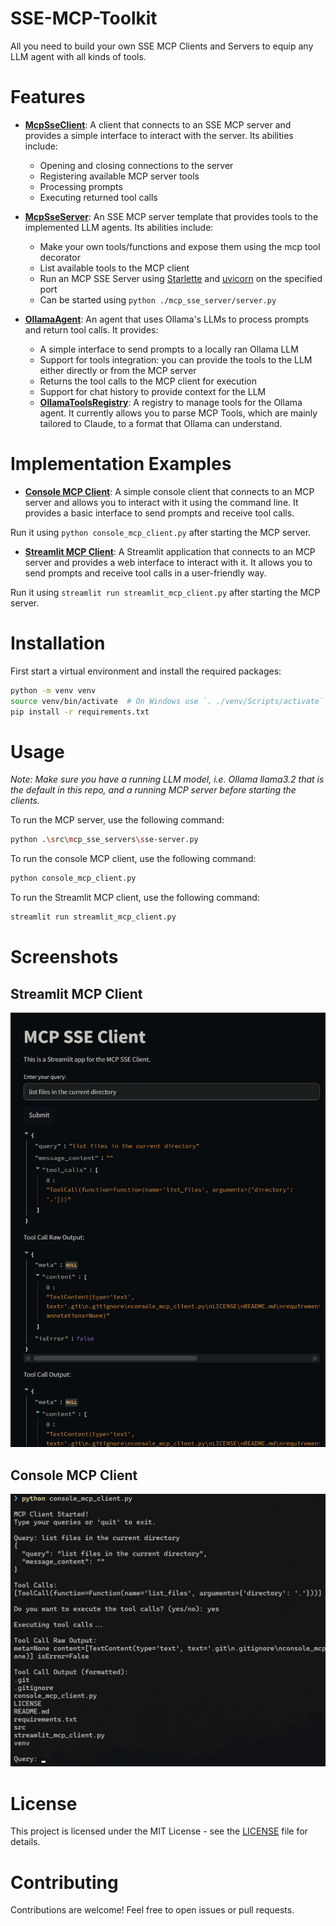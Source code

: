 # SSE-MCP-Toolkit

All you need to build your own SSE MCP Clients and Servers to equip any LLM agent with all kinds of tools.

# Features

- [**McpSseClient**](./src/mcp_sse_client/client.py): A client that connects to an SSE MCP server and provides a simple interface to interact with the server. Its abilities include:

  - Opening and closing connections to the server
  - Registering available MCP server tools
  - Processing prompts
  - Executing returned tool calls

- [**McpSseServer**](./src/mcp_sse_server/server.py): An SSE MCP server template that provides tools to the implemented LLM agents. Its abilities include:

  - Make your own tools/functions and expose them using the mcp tool decorator
  - List available tools to the MCP client
  - Run an MCP SSE Server using [Starlette]() and [uvicorn]() on the specified port
  - Can be started using `python ./mcp_sse_server/server.py`

- [**OllamaAgent**](./src/ollama_agent/agent.py): An agent that uses Ollama's LLMs to process prompts and return tool calls. It provides:
  - A simple interface to send prompts to a locally ran Ollama LLM
  - Support for tools integration: you can provide the tools to the LLM either directly or from the MCP server
  - Returns the tool calls to the MCP client for execution
  - Support for chat history to provide context for the LLM
  - [**OllamaToolsRegistry**](./src/ollama_agent/tools_registry.py): A registry to manage tools for the Ollama agent. It currently allows you to parse MCP Tools, which are mainly tailored to Claude, to a format that Ollama can understand.

# Implementation Examples

- [**Console MCP Client**](./console_mcp_client.py): A simple console client that connects to an MCP server and allows you to interact with it using the command line. It provides a basic interface to send prompts and receive tool calls.

Run it using `python console_mcp_client.py` after starting the MCP server.

- [**Streamlit MCP Client**](./streamlit_mcp_client.py): A Streamlit application that connects to an MCP server and provides a web interface to interact with it. It allows you to send prompts and receive tool calls in a user-friendly way.

Run it using `streamlit run streamlit_mcp_client.py` after starting the MCP server.

# Installation

First start a virtual environment and install the required packages:

```bash
python -m venv venv
source venv/bin/activate  # On Windows use `. ./venv/Scripts/activate`
pip install -r requirements.txt
```

# Usage

_Note: Make sure you have a running LLM model, i.e. Ollama llama3.2 that is the default in this repo, and a running MCP server before starting the clients._

To run the MCP server, use the following command:

```bash
python .\src\mcp_sse_servers\sse-server.py
```

To run the console MCP client, use the following command:

```bash
python console_mcp_client.py
```

To run the Streamlit MCP client, use the following command:

```bash
streamlit run streamlit_mcp_client.py
```

# Screenshots

## **Streamlit MCP Client**

![Streamlit MCP Client](./screenshots/streamlit_mcp_client.jpg)

## **Console MCP Client**

![Console MCP Client](./screenshots/console_mcp_client.jpg)

# License

This project is licensed under the MIT License - see the [LICENSE](./LICENSE) file for details.

# Contributing

Contributions are welcome! Feel free to open issues or pull requests.
